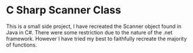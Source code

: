 # C Sharp Scanner Class

This is a small side project, I have recreated the Scanner object found in Java
in C#. There were some restriction due to the nature of the .net framework.
However I have tried my best to faithfully recreate the majority of functions.